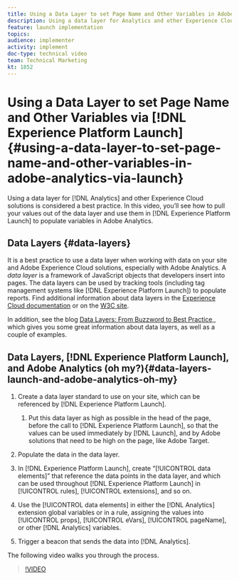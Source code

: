 ```yaml
---
title: Using a Data Layer to set Page Name and Other Variables in Adobe Analytics via Launch
description: Using a data layer for Analytics and other Experience Cloud solutions is considered a best practice. In this video, you’ll see how to pull your values out of the data layer and use them in Launch to populate variables in Adobe Analytics.
feature: launch implementation
topics: 
audience: implementer
activity: implement
doc-type: technical video
team: Technical Marketing
kt: 1852
---
```


# Using a Data Layer to set Page Name and Other Variables via [!DNL Experience Platform Launch] {#using-a-data-layer-to-set-page-name-and-other-variables-in-adobe-analytics-via-launch}

Using a data layer for [!DNL Analytics] and other Experience Cloud solutions is considered a best practice. In this video, you’ll see how to pull your values out of the data layer and use them in [!DNL Experience Platform Launch] to populate variables in Adobe Analytics.

## Data Layers {#data-layers}

It is a best practice to use a data layer when working with data on your site and Adobe Experience Cloud solutions, especially with Adobe Analytics. A _data layer_ is a framework of JavaScript objects that developers insert into pages. The data layers can be used by tracking tools (including tag management systems like [!DNL Experience Platform Launch]) to populate reports. Find additional information about data layers in the [Experience Cloud documentation](https://marketing.adobe.com/resources/help/en_US/sc/implement/ref-data-layer.html) or on the [W3C site](https://www.w3.org/).

In addition, see the blog [Data Layers: From Buzzword to Best Practice,](https://theblog.adobe.com/data-layers-buzzword-best-practice/), which gives you some great information about data layers, as well as a couple of examples.

## Data Layers, [!DNL Experience Platform Launch], and Adobe Analytics (oh my?){#data-layers-launch-and-adobe-analytics-oh-my}

1. Create a data layer standard to use on your site, which can be referenced by [!DNL Experience Platform Launch].

    1. Put this data layer as high as possible in the head of the page, before the call to [!DNL Experience Platform Launch], so that the values can be used immediately by [!DNL Launch], and by Adobe solutions that need to be high on the page, like Adobe Target.

1. Populate the data in the data layer.
1. In [!DNL Experience Platform Launch], create “[!UICONTROL data elements]” that reference the data points in the data layer, and which can be used throughout [!DNL Experience Platform Launch] in [!UICONTROL rules], [!UICONTROL extensions], and so on.
1. Use the [!UICONTROL data elements] in either the [!DNL Analytics] extension global variables or in a rule, assigning the values into [!UICONTROL props], [!UICONTROL eVars], [!UICONTROL pageName], or other [!DNL Analytics] variables.
1. Trigger a beacon that sends the data into [!DNL Analytics].

The following video walks you through the process.

>[!VIDEO](https://video.tv.adobe.com/v/25899/?quality=12)
